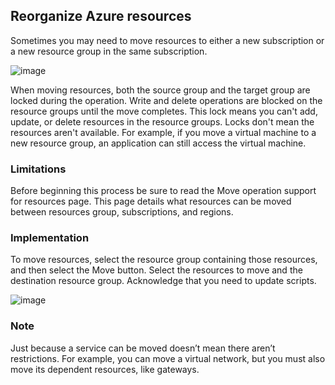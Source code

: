 ## Reorganize Azure resources

Sometimes you may need to move resources to either a new subscription or a new resource group in the same subscription.

![image](https://github.com/rafid29mehda/AZ-104/assets/71279591/2a8c2ec5-40c3-4f84-9b86-6dc69aea441d)

When moving resources, both the source group and the target group are locked during the operation. Write and delete operations are blocked on the resource groups until the move completes. This lock means you can't add, update, or delete resources in the resource groups. Locks don't mean the resources aren't available. For example, if you move a virtual machine to a new resource group, an application can still access the virtual machine.

### Limitations
Before beginning this process be sure to read the Move operation support for resources page. This page details what resources can be moved between resources group, subscriptions, and regions.

### Implementation
To move resources, select the resource group containing those resources, and then select the Move button. Select the resources to move and the destination resource group. Acknowledge that you need to update scripts.

![image](https://github.com/rafid29mehda/AZ-104/assets/71279591/d537b1c6-3717-4d4c-8678-cb031bc85dc6)


 ### Note

Just because a service can be moved doesn’t mean there aren’t restrictions. For example, you can move a virtual network, but you must also move its dependent resources, like gateways.
